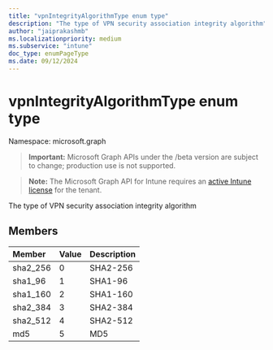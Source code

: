 ```yaml
---
title: "vpnIntegrityAlgorithmType enum type"
description: "The type of VPN security association integrity algorithm"
author: "jaiprakashmb"
ms.localizationpriority: medium
ms.subservice: "intune"
doc_type: enumPageType
ms.date: 09/12/2024
---
```


# vpnIntegrityAlgorithmType enum type

Namespace: microsoft.graph

> **Important:** Microsoft Graph APIs under the /beta version are subject to change; production use is not supported.

> **Note:** The Microsoft Graph API for Intune requires an [active Intune license](https://go.microsoft.com/fwlink/?linkid=839381) for the tenant.

The type of VPN security association integrity algorithm

## Members
|Member|Value|Description|
|:---|:---|:---|
|sha2_256|0|SHA2-256|
|sha1_96|1|SHA1-96|
|sha1_160|2|SHA1-160|
|sha2_384|3|SHA2-384|
|sha2_512|4|SHA2-512|
|md5|5|MD5|
